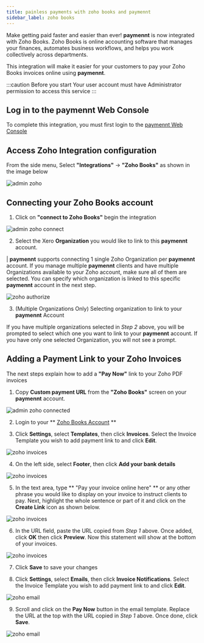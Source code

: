 ```yaml
---
title: painless payments with zoho books and paymennt
sidebar_label: zoho books
---
```


Make getting paid faster and easier than ever! **paymennt** is now integrated with Zoho Books. Zoho Books is online accounting software that manages your finances, automates business workflows, and helps you work collectively across departments.

This integration will make it easier for your customers to pay your Zoho Books invoices online using **paymennt**.

:::caution Before you start
Your user account must have Administrator permission to access this service
:::

## Log in to the paymennt Web Console

To complete this integration, you must first login to the [paymennt Web Console](/guides/portal/login)

## Access Zoho Integration configuration

From the side menu, Select **"Integrations"** -> **"Zoho Books"** as shown in the image below

![admin zoho](/img/docs/integrate/3rd-party/zoho/admin.png)

## Connecting your Zoho Books account

1. Click on **"connect to Zoho Books"** begin the integration

![admin zoho connect](/img/docs/integrate/3rd-party/zoho/connect.png)

2. Select the Xero **Organization** you would like to link to this **paymennt** account.

| **paymennt** supports connecting 1 single Zoho Organization per **paymennt** account. If you manage multiple **paymennt** clients and have multiple Organizations available to your Zoho account, make sure all of them are selected. You can specify which organization is linked to this specific **paymennt** account in the next step.

![zoho authorize](/img/docs/integrate/3rd-party/zoho/authorize.png)

3. (Multiple Organizations Only) Selecting organization to link to your **paymennt** Account

If you have multiple organizations selected in _Step 2_ above, you will be prompted to select which one you want to link to your **paymennt** account. If you have only one selected Organization, you will not see a prompt.

## Adding a Payment Link to your Zoho Invoices

The next steps explain how to add a **"Pay Now"** link to your Zoho PDF invoices

1. Copy **Custom payment URL** from the **"Zoho Books"** screen on your **paymennt** account.

![admin zoho connected](/img/docs/integrate/3rd-party/zoho/connected.png)

2. Login to your ** [Zoho Books Account](https://accounts.zoho.com/signin?servicename=ZohoBooks) **

3. Click **Settings**, select **Templates**, then click **Invoices**. Select the Invoice Template you wish to add payment link to and click **Edit**.

![zoho invoices](/img/docs/integrate/3rd-party/zoho/invoice_1.png)

4. On the left side, select **Footer**, then click **Add your bank details**

![zoho invoices](/img/docs/integrate/3rd-party/zoho/invoice_2.png)

5. In the text area, type ** "Pay your invoice online here" ** or any other phrase you would like to display on your invoice to instruct clients to pay. Next, highlight the whole sentence or part of it and click on the **Create Link** icon as shown below.

![zoho invoices](/img/docs/integrate/3rd-party/zoho/invoice_3.png)

6. In the URL field, paste the URL copied from _Step 1_ above. Once added, click **OK** then click **Preview**. Now this statement will show at the bottom of your invoices.

![zoho invoices](/img/docs/integrate/3rd-party/zoho/invoice_4.png)

7. Click **Save** to save your changes

8. Click **Settings**, select **Emails**, then click **Invoice Notifications**. Select the Invoice Template you wish to add payment link to and click **Edit**.

![zoho email](/img/docs/integrate/3rd-party/zoho/email_1.png)

9. Scroll and click on the **Pay Now** button in the email template. Replace the URL at the top with the URL copied in _Step 1_ above. Once done, click **Save**.

![zoho email](/img/docs/integrate/3rd-party/zoho/email_2.png)

